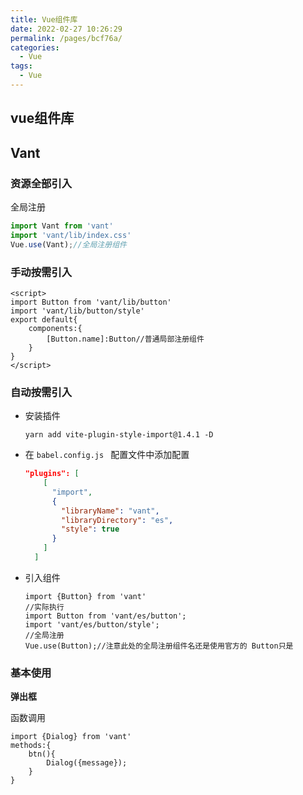 ```yaml
---
title: Vue组件库
date: 2022-02-27 10:26:29
permalink: /pages/bcf76a/
categories:
  - Vue
tags:
  - Vue
---
```

## vue组件库

## Vant

### 资源全部引入

全局注册

```js
import Vant from 'vant'
import 'vant/lib/index.css'
Vue.use(Vant);//全局注册组件
```

### 手动按需引入

```vue
<script>
import Button from 'vant/lib/button'
import 'vant/lib/button/style'
export default{
	components:{
		[Button.name]:Button//普通局部注册组件
	}
}
</script>
```



### 自动按需引入

- 安装插件

  ```yarn
  yarn add vite-plugin-style-import@1.4.1 -D
  ```

- 在 `babel.config.js ` 配置文件中添加配置

  ```json
  "plugins": [
      [
        "import",
        {
          "libraryName": "vant",
          "libraryDirectory": "es",
          "style": true
        }
      ]
    ]
  ```

- 引入组件

  ```vue
  import {Button} from 'vant'
  //实际执行
  import Button from 'vant/es/button';
  import 'vant/es/button/style';
  //全局注册
  Vue.use(Button);//注意此处的全局注册组件名还是使用官方的 Button只是
  ```

### 基本使用

**弹出框**

函数调用

```vue
import {Dialog} from 'vant'
methods:{
	btn(){
		Dialog({message});
	}
}
```



































